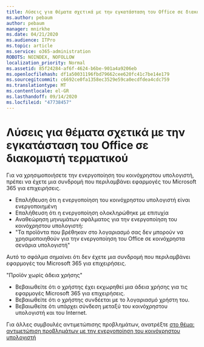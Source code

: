 ```yaml
---
title: Λύσεις για θέματα σχετικά με την εγκατάσταση του Office σε διακομιστή τερματικού
ms.author: pebaum
author: pebaum
manager: mnirkhe
ms.date: 04/21/2020
ms.audience: ITPro
ms.topic: article
ms.service: o365-administration
ROBOTS: NOINDEX, NOFOLLOW
localization_priority: Normal
ms.assetid: 85f24284-af6f-4624-b6be-901a4a9206eb
ms.openlocfilehash: df1a50031196fbd79662cee620fc41c7be14e179
ms.sourcegitcommit: c6692ce0fa1358ec3529e59ca0ecdfdea4cdc759
ms.translationtype: MT
ms.contentlocale: el-GR
ms.lasthandoff: 09/14/2020
ms.locfileid: "47738457"
---
```

# <a name="solutions-for-issues-around-installing-office-on-a-terminal-server"></a>Λύσεις για θέματα σχετικά με την εγκατάσταση του Office σε διακομιστή τερματικού

Για να χρησιμοποιήσετε την ενεργοποίηση του κοινόχρηστου υπολογιστή, πρέπει να έχετε μια συνδρομή που περιλαμβάνει εφαρμογές του Microsoft 365 για επιχειρήσεις.
  
- Επαλήθευση ότι η ενεργοποίηση του κοινόχρηστου υπολογιστή είναι ενεργοποιημένη
- Επαλήθευση ότι η ενεργοποίηση ολοκληρώθηκε με επιτυχία
- Αναθεώρηση μηνυμάτων σφάλματος για την ενεργοποίηση του κοινόχρηστου υπολογιστή:
- "Τα προϊόντα που βρέθηκαν στο λογαριασμό σας δεν μπορούν να χρησιμοποιηθούν για την ενεργοποίηση του Office σε κοινόχρηστα σενάρια υπολογιστή"
  
Αυτό το σφάλμα σημαίνει ότι δεν έχετε μια συνδρομή που περιλαμβάνει εφαρμογές του Microsoft 365 για επιχειρήσεις.

"Προϊόν χωρίς άδεια χρήσης"

- Βεβαιωθείτε ότι ο χρήστης έχει εκχωρηθεί μια άδεια χρήσης για τις εφαρμογές Microsoft 365 για επιχειρήσεις.
- Βεβαιωθείτε ότι ο χρήστης συνδέεται με το λογαριασμό χρήστη του.
- Βεβαιωθείτε ότι υπάρχει σύνδεση μεταξύ του κοινόχρηστου υπολογιστή και του Internet.

Για άλλες συμβουλές αντιμετώπισης προβλημάτων, ανατρέξτε [στο θέμα: αντιμετώπιση προβλημάτων με την ενεργοποίηση του κοινόχρηστου υπολογιστή](https://docs.microsoft.com/DeployOffice/troubleshoot-shared-computer-activation)